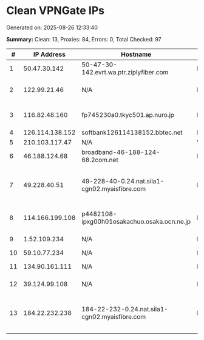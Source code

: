 # Clean VPNGate IPs
Generated on: 2025-08-26 12:33:40

**Summary:** Clean: 13, Proxies: 84, Errors: 0, Total Checked: 97

| # | IP Address | Hostname | Type | Country | Provider |
|---|------------|----------|------|---------|----------|
| 1 | 50.47.30.142 | 50-47-30-142.evrt.wa.ptr.ziplyfiber.com | Residential | US | Wholesail networks LLC |
| 2 | 122.99.21.46 | N/A | Business | TW | Hoshin Multimedia Center Inc. |
| 3 | 116.82.48.160 | fp745230a0.tkyc501.ap.nuro.jp | Business | JP | Sony Network Communications Inc. |
| 4 | 126.114.138.152 | softbank126114138152.bbtec.net | Business | JP | SoftBank Corp. |
| 5 | 210.103.117.47 | N/A | Wireless | KR | Korea Telecom |
| 6 | 46.188.124.68 | broadband-46-188-124-68.2com.net | Residential | RU | LLC SETEL |
| 7 | 49.228.40.51 | 49-228-40-0.24.nat.sila1-cgn02.myaisfibre.com | Residential | TH | ADVANCED WIRELESS NETWORK COMPANY LIMITED |
| 8 | 114.166.199.108 | p4482108-ipxg00h01osakachuo.osaka.ocn.ne.jp | Business | JP | NTT Communications Corporation |
| 9 | 1.52.109.234 | N/A | Business | VN | FPT Telecom Company |
| 10 | 59.10.77.234 | N/A | Business | KR | Korea Telecom |
| 11 | 134.90.161.111 | N/A | Business | RU | E-Light-Telecom Ltd. |
| 12 | 39.124.99.108 | N/A | Business | KR | SK Broadband Co Ltd |
| 13 | 184.22.232.238 | 184-22-232-0.24.nat.sila1-cgn02.myaisfibre.com | Residential | TH | ADVANCED WIRELESS NETWORK COMPANY LIMITED |
